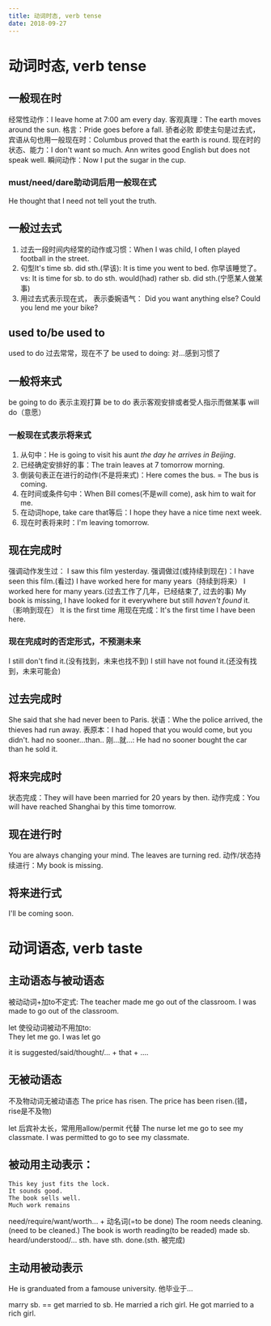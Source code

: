 ```yaml
---
title: 动词时态, verb tense
date: 2018-09-27
---
```

# 动词时态, verb tense
## 一般现在时
经常性动作：I leave home at 7:00 am every day.
客观真理：The earth moves around the sun.
格言：Pride goes before a fall. 骄者必败
即使主句是过去式，宾语从句也用一般现在时：Columbus proved that the earth is round.
现在时的状态、能力：I don't want so much. Ann writes good English but does not speak well.
瞬间动作：Now I put the sugar in the cup.

### must/need/dare助动词后用一般现在式
He thought that I need not tell yout the truth.

## 一般过去式
1. 过去一段时间内经常的动作或习惯：When I was child, I often played football in the street.
2. 句型It's time sb. did sth.(早该): It is time you went to bed. 你早该睡觉了。
    vs: It is time for sb. to do sth.
    would(had) rather sb. did sth.(宁愿某人做某事)
3. 用过去式表示现在式， 表示委婉语气： 
    Did you want anything else?
    Could you lend me your bike?
    
## used to/be used to
used to do 过去常常，现在不了
be used to doing: 对...感到习惯了

## 一般将来式
be going to do 表示主观打算
be to do 表示客观安排或者受人指示而做某事
will do（意愿）

### 一般现在式表示将来式
1. 从句中：He is going to visit his aunt *the day he arrives in Beijing*.
1. 已经确定安排好的事：The train leaves at 7 tomorrow morning.
2. 倒装句表正在进行的动作(不是将来式)：Here comes the bus. = The bus is coming.
3. 在时间或条件句中：When Bill comes(不是will come), ask him to wait for me.
4. 在动词hope, take care that等后：I hope they have a nice time next week.
5. 现在时表将来时：I'm leaving tomorrow.

## 现在完成时
强调动作发生过： I saw this film yesterday.
强调做过(或持续到现在)：I have seen this film.(看过)
    I have worked here for many years（持续到将来）
    I worked here for many years.(过去工作了几年，已经结束了, 过去的事)
    My book is missing, I have looked for it everywhere but still *haven't found* it. （影响到现在）
It is the first time 用现在完成：It's the first time I have been here.

### 现在完成时的否定形式，不预测未来
I still don't find it.(没有找到，未来也找不到)
I still have not found it.(还没有找到，未来可能会)

## 过去完成时
She said that she had never been to Paris.
状语：Whe the police arrived, the thieves had run away.
表原本：I had hoped that you would come, but you didn't.
had no sooner...than.. 刚...就...: He had no sooner bought the car than he sold it.

## 将来完成时
状态完成：They will have been married for 20 years by then.
动作完成：You will have reached Shanghai by this time tomorrow.

## 现在进行时
You are always changing your mind.
The leaves are turning red.
动作/状态持续进行：My book is missing.

## 将来进行式
I'll be coming soon.

# 动词语态, verb taste
## 主动语态与被动语态
被动动词+加to不定式:
    The teacher made me go out of the classroom.
    I was made to go out of the classroom.

let 使役动词被动不用加to:    
    They let me go.
    I was let go
    
it is suggested/said/thought/... + that + ....

## 无被动语态
不及物动词无被动语态
The price has risen.
The price has been risen.(错，rise是不及物)

let 后宾补太长，常用用allow/permit 代替
    The nurse let me go to see my classmate.
    I was permitted to go to see my classmate.

## 被动用主动表示：
    This key just fits the lock.
    It sounds good.
    The book sells well.
    Much work remains
need/require/want/worth... + 动名词(=to be done)
    The room needs cleaning.(need to be cleaned.)
    The book is worth reading(to be readed)
made sb. heard/understood/... sth.
have sth. done.(sth. 被完成)

## 主动用被动表示
He is granduated from a famouse university. 他毕业于...

marry sb. == get married to sb.
    He married a rich girl.
    He got married to a rich girl.